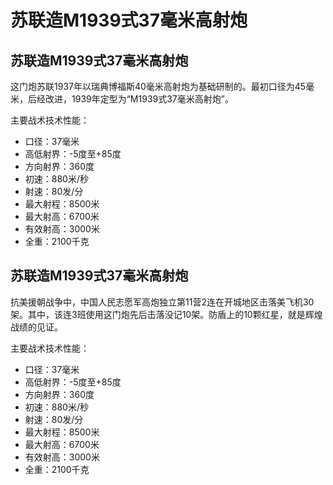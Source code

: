 # 苏联造M1939式37毫米高射炮


## 苏联造M1939式37毫米高射炮
 
这门炮苏联1937年以瑞典博福斯40毫米高射炮为基础研制的。最初口径为45毫米，后经改进，1939年定型为“M1939式37毫米高射炮”。

主要战术技术性能：

- 口径：37毫米
- 高低射界：-5度至+85度
- 方向射界：360度
- 初速：880米/秒
- 射速：80发/分
- 最大射程：8500米
- 最大射高：6700米
- 有效射高：3000米
- 全重：2100千克

## 苏联造M1939式37毫米高射炮
 
抗美援朝战争中，中国人民志愿军高炮独立第11营2连在开城地区击落美飞机30架。其中，该连3班使用这门炮先后击落没记10架。防盾上的10颗红星，就是辉煌战绩的见证。

主要战术技术性能：

- 口径：37毫米
- 高低射界：-5度至+85度
- 方向射界：360度
- 初速：880米/秒
- 射速：80发/分
- 最大射程：8500米
- 最大射高：6700米
- 有效射高：3000米
- 全重：2100千克

